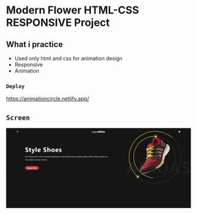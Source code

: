 # Modern Flower HTML-CSS RESPONSIVE Project

## What i practice

- Used only html and css for animation design
- Responsive
- Animation

### `Deploy`

https://animationcircle.netlify.app/

## `Screen`

![](screen.gif)